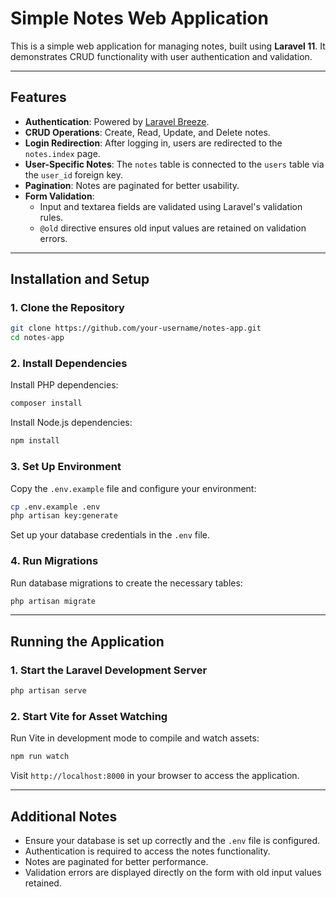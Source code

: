 # Simple Notes Web Application

This is a simple web application for managing notes, built using **Laravel 11**. It demonstrates CRUD functionality with user authentication and validation.

---

## Features
- **Authentication**: Powered by [Laravel Breeze](https://laravel.com/docs/11.x/starter-kits#laravel-breeze).
- **CRUD Operations**: Create, Read, Update, and Delete notes.
- **Login Redirection**: After logging in, users are redirected to the `notes.index` page.
- **User-Specific Notes**: The `notes` table is connected to the `users` table via the `user_id` foreign key.
- **Pagination**: Notes are paginated for better usability.
- **Form Validation**: 
  - Input and textarea fields are validated using Laravel's validation rules.
  - `@old` directive ensures old input values are retained on validation errors.

---


## Installation and Setup

### **1. Clone the Repository**
```bash
git clone https://github.com/your-username/notes-app.git
cd notes-app
```

### **2. Install Dependencies**
Install PHP dependencies:
```bash
composer install
```

Install Node.js dependencies:
```bash
npm install
```

### **3. Set Up Environment**
Copy the `.env.example` file and configure your environment:
```bash
cp .env.example .env
php artisan key:generate
```

Set up your database credentials in the `.env` file.

### **4. Run Migrations**
Run database migrations to create the necessary tables:
```bash
php artisan migrate
```

---

## Running the Application

### **1. Start the Laravel Development Server**
```bash
php artisan serve
```

### **2. Start Vite for Asset Watching**
Run Vite in development mode to compile and watch assets:
```bash
npm run watch
```

Visit `http://localhost:8000` in your browser to access the application.

---

## Additional Notes
- Ensure your database is set up correctly and the `.env` file is configured.
- Authentication is required to access the notes functionality.
- Notes are paginated for better performance.
- Validation errors are displayed directly on the form with old input values retained.



